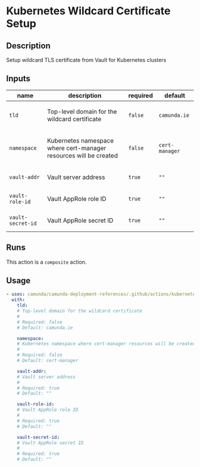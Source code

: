 # Kubernetes Wildcard Certificate Setup

## Description

Setup wildcard TLS certificate from Vault for Kubernetes clusters

## Inputs

| name | description | required | default |
| --- | --- | --- | --- |
| `tld` | <p>Top-level domain for the wildcard certificate</p> | `false` | `camunda.ie` |
| `namespace` | <p>Kubernetes namespace where cert-manager resources will be created</p> | `false` | `cert-manager` |
| `vault-addr` | <p>Vault server address</p> | `true` | `""` |
| `vault-role-id` | <p>Vault AppRole role ID</p> | `true` | `""` |
| `vault-secret-id` | <p>Vault AppRole secret ID</p> | `true` | `""` |


## Runs

This action is a `composite` action.

## Usage

```yaml
- uses: camunda/camunda-deployment-references/.github/actions/kubernetes-wildcard-certificate@main
  with:
    tld:
    # Top-level domain for the wildcard certificate
    #
    # Required: false
    # Default: camunda.ie

    namespace:
    # Kubernetes namespace where cert-manager resources will be created
    #
    # Required: false
    # Default: cert-manager

    vault-addr:
    # Vault server address
    #
    # Required: true
    # Default: ""

    vault-role-id:
    # Vault AppRole role ID
    #
    # Required: true
    # Default: ""

    vault-secret-id:
    # Vault AppRole secret ID
    #
    # Required: true
    # Default: ""
```
